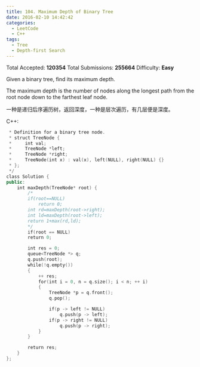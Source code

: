 ```yaml
---
title: 104. Maximum Depth of Binary Tree
date: 2016-02-10 14:42:42
categories:
  - LeetCode
  - C++
tags:
  - Tree
  - Depth-first Search
---
```


Total Accepted: **120354**
Total Submissions: **255664**
Difficulty: **Easy**

Given a binary tree, find its maximum depth.

The maximum depth is the number of nodes along the longest path from the root node down to the farthest leaf node.

<!-- more -->

一种是递归后序遍历树，返回深度，一种是层次遍历，有几层便是深度。

C++:

``` cpp
 * Definition for a binary tree node.
 * struct TreeNode {
 *     int val;
 *     TreeNode *left;
 *     TreeNode *right;
 *     TreeNode(int x) : val(x), left(NULL), right(NULL) {}
 * };
 */
class Solution {
public:
    int maxDepth(TreeNode* root) {
        /*
        if(root==NULL)
            return 0;
        int rd=maxDepth(root->right);
        int ld=maxDepth(root->left);
        return 1+max(rd,ld);
        */
        if(root == NULL)
        return 0;

        int res = 0;
        queue<TreeNode *> q;
        q.push(root);
        while(!q.empty())
        {
            ++ res;
            for(int i = 0, n = q.size(); i < n; ++ i)
            {
                TreeNode *p = q.front();
                q.pop();

                if(p -> left != NULL)
                    q.push(p -> left);
                if(p -> right != NULL)
                    q.push(p -> right);
            }
        }

        return res;
    }
};
```